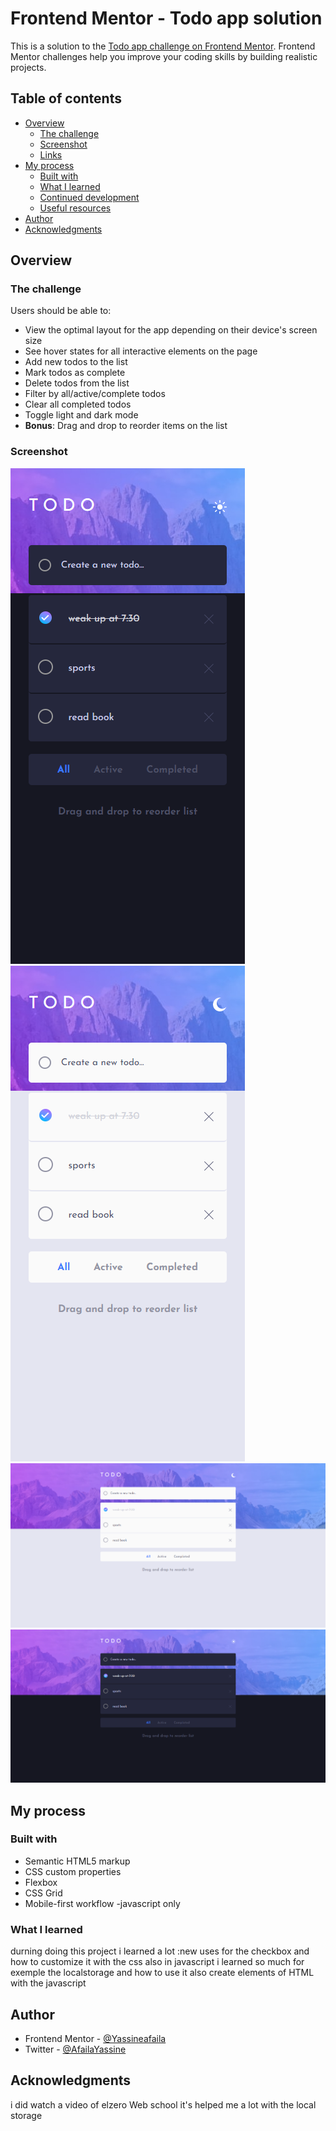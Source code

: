 # Frontend Mentor - Todo app solution

This is a solution to the [Todo app challenge on Frontend Mentor](https://www.frontendmentor.io/challenges/todo-app-Su1_KokOW). Frontend Mentor challenges help you improve your coding skills by building realistic projects. 

## Table of contents

- [Overview](#overview)
  - [The challenge](#the-challenge)
  - [Screenshot](#screenshot)
  - [Links](#links)
- [My process](#my-process)
  - [Built with](#built-with)
  - [What I learned](#what-i-learned)
  - [Continued development](#continued-development)
  - [Useful resources](#useful-resources)
- [Author](#author)
- [Acknowledgments](#acknowledgments)


## Overview

### The challenge

Users should be able to:

- View the optimal layout for the app depending on their device's screen size
- See hover states for all interactive elements on the page
- Add new todos to the list
- Mark todos as complete
- Delete todos from the list
- Filter by all/active/complete todos
- Clear all completed todos
- Toggle light and dark mode
- **Bonus**: Drag and drop to reorder items on the list

### Screenshot

![](mobileScreenshot-dark-mode.png) ![](mobileScreenshot-light-mode.png)
![](desktopScreenshot-light-mode.png)
![](desktopScreenshot-dark-mode.png)


## My process

### Built with

- Semantic HTML5 markup
- CSS custom properties
- Flexbox
- CSS Grid
- Mobile-first workflow
-javascript only

### What I learned
durning doing this project i learned a lot :new uses for the checkbox and how to customize it with the css
also in javascript i learned so much for exemple the localstorage and how to use it also create elements of HTML with the javascript


## Author
- Frontend Mentor - [@Yassineafaila](https://www.frontendmentor.io/profile/Yassineafaila)
- Twitter - [@AfailaYassine](https://www.twitter.com/AfailaYassine)


## Acknowledgments
i did watch a video of elzero Web school it's helped me a lot with the local storage 

